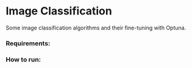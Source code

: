 # Image Classification
Some image classification algorithms and their fine-tuning with Optuna. 


### Requirements:


### How to run:

